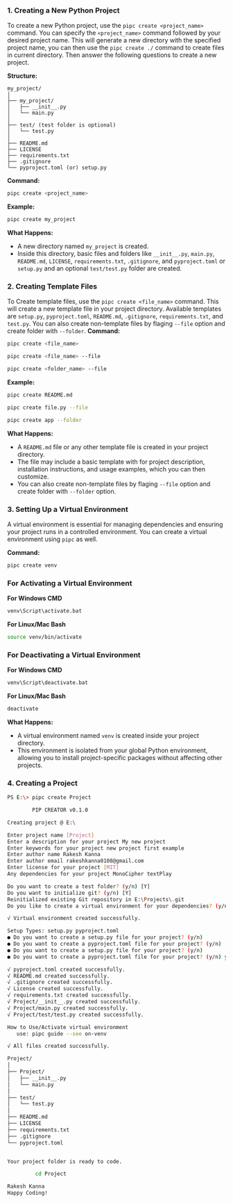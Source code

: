 ### 1. **Creating a New Python Project**
To create a new Python project, use the `pipc create <project_name>` command. You can specify the `<project_name>` command followed by your desired project name. This will generate a new directory with the specified project name, you can then use the `pipc create ./` command to create files in current directory. Then answer the following questions to create a new project.

**Structure:**
```
my_project/
│
├── my_project/
│   ├── __init__.py
│   └── main.py
│
├── test/ (test folder is optional)
│   └── test.py
│
├── README.md
├── LICENSE
├── requirements.txt
├── .gitignore
└── pyproject.toml (or) setup.py
```

**Command:**
```bash
pipc create <project_name>
```

**Example:**
```bash
pipc create my_project
```

**What Happens:**
- A new directory named `my_project` is created.
- Inside this directory, basic files and folders like `__init__.py`, `main.py`, `README.md`, `LICENSE`, `requirements.txt`, `.gitignore`, and `pyproject.toml` or `setup.py`  and an optional `test/test.py` folder are created.

### 2. **Creating Template Files**
To Create template files, use the `pipc create <file_name>` command. This will create a new template file in your project directory. Available templates are `setup.py`, `pyproject.toml`, `README.md`, `.gitignore`, `requirements.txt`, and `test.py`.
You can also create non-template files by flaging `--file` option and create folder with `--folder`.
**Command:**
```bash
pipc create <file_name>
```

```bash
pipc create <file_name> --file
```

```bash
pipc create <folder_name> --file
```

**Example:**
```bash
pipc create README.md
```

```bash
pipc create file.py --file
```

```bash
pipc create app --folder
```

**What Happens:**
- A `README.md` file or any other template file is created in your project directory.
- The file may include a basic template with for project description, installation instructions, and usage examples, which you can then customize.
- You can also create non-template files by flaging `--file` option and create folder with `--folder` option.

### 3. **Setting Up a Virtual Environment**
A virtual environment is essential for managing dependencies and ensuring your project runs in a controlled environment. You can create a virtual environment using `pipc` as well.

**Command:**
```bash
pipc create venv
```

### For Activating a Virtual Environment
**For Windows CMD**
```bash
venv\Script\activate.bat
```

**For Linux/Mac Bash**
```bash
source venv/bin/activate
```

### For Deactivating a Virtual Environment

**For Windows CMD**
```bash
venv\Script\deactivate.bat
```

**For Linux/Mac Bash**
```bash
deactivate
```

**What Happens:**
- A virtual environment named `venv` is created inside your project directory.
- This environment is isolated from your global Python environment, allowing you to install project-specific packages without affecting other projects.

### 4. **Creating a Project**

```bash
PS E:\> pipc create Project

        PIP CREATOR v0.1.0

Creating project @ E:\

Enter project name [Project]
Enter a description for your project My new project
Enter keywords for your project new project first example
Enter author name Rakesh Kanna
Enter author email rakeshkanna0108@gmail.com
Enter license for your project [MIT] 
Any dependencies for your project MonoCipher textPlay

Do you want to create a test folder? (y/n) [Y] 
Do you want to initialize git? (y/n) [Y] 
Reinitialized existing Git repository in E:\Projects\.git
Do you like to create a virtual environment for your dependencies? (y/n) [Y] [venv] 

√ Virtual environment created successfully.

Setup Types: setup.py pyproject.toml
● Do you want to create a setup.py file for your project? (y/n) 
● Do you want to create a pyproject.toml file for your project? (y/n) 
● Do you want to create a setup.py file for your project? (y/n) 
● Do you want to create a pyproject.toml file for your project? (y/n) y

√ pyproject.toml created successfully.
√ README.md created successfully.
√ .gitignore created successfully.
√ License created successfully.
√ requirements.txt created successfully.
√ Project/__init__.py created successfully.
√ Project/main.py created successfully.
√ Project/test/test.py created successfully.

How to Use/Activate virtual environment
   use: pipc guide --see on-venv

√ All files created successfully.

Project/
│
├── Project/
│   ├── __init__.py
│   └── main.py
│
├── test/
│   └── test.py
│
├── README.md
├── LICENSE
├── requirements.txt
├── .gitignore
└── pyproject.toml


Your project folder is ready to code.

         cd Project

Rakesh Kanna
Happy Coding!
```